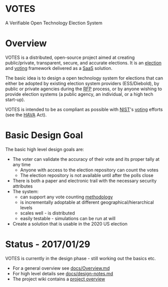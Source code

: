# VOTES

A Verifiable Open Technology Election System

# Overview

VOTES is a distributed, open-source project aimed at creating public/private, transparent, secure, and accurate elections.  It is an [election](https://en.wikipedia.org/wiki/Election) and [voting](https://en.wikipedia.org/wiki/Voting) framework delivered as a [SaaS](https://en.wikipedia.org/wiki/Software_as_a_service) solution.

The basic idea is to design a open technology system for elections that can either be adopted by existing election system providers (ESS/Diebold), by public or private agencies during the [RFP](https://en.wikipedia.org/wiki/Request_for_proposal) process, or by anyone wishing to provide election systems (a public agency, an individual, or a high tech start-up).

VOTES is intended to be as compliant as possible with [NIST](https://en.wikipedia.org/wiki/National_Institute_of_Standards_and_Technology)'s [voting](https://www.nist.gov/itl/voting) efforts (see the [HAVA](https://en.wikipedia.org/wiki/Help_America_Vote_Act) Act).

# Basic Design Goal

The basic high level design goals are:

* The voter can validate the accuracy of their vote and its proper tally at any time
  * Anyone with access to the election repository can count the votes
  * The election repository is not available until after the polls close
* There is both a paper and electronic trail with the necessary security attributes
* The system:
  * can support any vote counting [methodology](https://electology.org/library)
  * is incrementally adoptable at different geographical/hierarchical levels
  * scales well - is distributed
  * easily testable - simulations can be run at will
* Create a solution that is usable in the 2020 US election

# Status - 2017/01/29

VOTES is currently in the design phase - still working out the basics etc.
* For a general overview see [docs/Overview.md](https://github.com/PacemTerra/votes/blob/master/docs/Overview.md)
* For high level details see [docs/design-notes.md](https://github.com/PacemTerra/votes/blob/master/docs/design-notes.md)
* The project wiki contains a [project overview](https://github.com/PacemTerra/votes/wiki)
